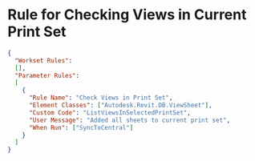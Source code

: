 # Rule for Checking Views in Current Print Set

```json
{
  "Workset Rules":
  [],
  "Parameter Rules": 
  [
    {
      "Rule Name": "Check Views in Print Set",
      "Element Classes": ["Autodesk.Revit.DB.ViewSheet"],
      "Custom Code": "ListViewsInSelectedPrintSet",
      "User Message": "Added all sheets to current print set",
      "When Run": ["SyncToCentral"]
    }
  ]
}
```
